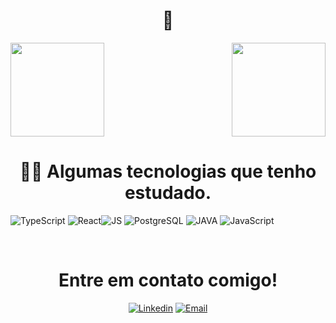 <h1 align="center">👋</h1>
 <div>
  <img height="150em" src="https://github-readme-stats.vercel.app/api?username=gbrmaia&theme=dark&show_icons=true&hide_border=true&count_private=true"/>
  <img align="right" height="150em" src="https://github-readme-stats.vercel.app/api/top-langs/?username=gbrmaia&theme=dark&show_icons=true&hide_border=true&layout=compact"/>
</div>

<h1 align="center">👨‍💻 Algumas tecnologias que tenho estudado. </h1>

![TypeScript](https://img.shields.io/badge/TypeScript-007ACC?style=for-the-badge&logo=typescript&logoColor=white)
![React](https://img.shields.io/badge/React-20232A?style=for-the-badge&logo=react&logoColor=61DAFB)![JS](https://img.shields.io/badge/JavaScript-323330?style=for-the-badge&logo=javascript&logoColor=F7DF1E)
![PostgreSQL](https://img.shields.io/badge/PostgreSQL-000?style=for-the-badge&logo=postgresql)
![JAVA](https://img.shields.io/badge/Java-ED8B00?style=for-the-badge&logo=openjdk&logoColor=white)
![JavaScript](https://img.shields.io/badge/JavaScript-F7DF1E?style=for-the-badge&logo=javascript&logoColor=black)

<div align="center">
<br>
<h1 align="center">Entre em contato comigo!</h1>

[![Linkedin](https://img.shields.io/badge/LinkedIn-0077B5?style=for-the-badge&logo=linkedin&logoColor=white)](https://www.linkedin.com/in/gabriel-maia-9a701924b/)
[![Email](https://img.shields.io/badge/Microsoft_Outlook-0078D4?style=for-the-badge&logo=microsoft-outlook&logoColor=white)](mailto:gabrielmaia43@hotmail.com)

</div>
